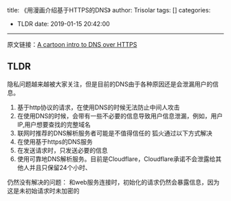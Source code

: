title: 《用漫画介绍基于HTTPS的DNS》
author: Trisolar
tags: []
categories:
  - TLDR
date: 2019-01-15 20:42:00
---
原文链接：[A cartoon intro to DNS over HTTPS](https://hacks.mozilla.org/2018/05/a-cartoon-intro-to-dns-over-https/)

## TLDR
隐私问题越来越被大家关注，但是目前的DNS由于各种原因还是会泄漏用户的信息。
1. 基于http协议的请求，在使用DNS的时候无法防止中间人攻击
2. 在使用DNS的时候，会带有一些不必要的信息导致用户信息泄漏，例如，用户IP,用户想要查找的完整域名
3. 联网时推荐的DNS解析服务者可能是不值得信任的
狐火通过以下方式解决
1. 在使用基于https的DNS服务
2. 在发送请求时，只发送必要的信息
3. 使用可靠地DNS解析服务。目前是Cloudflare，Cloudflare承诺不会泄露给其他人并且只保留24个小时、

仍然没有解决的问题：
和web服务连接时，初始化的请求仍然会暴露信息，因为这是未初始请求时未加密的